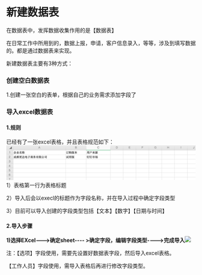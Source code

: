 # 新建数据表

在数据表中，发挥数据收集作用的是【数据表】

在日常工作中所用到的，数据上报，申请，客户信息录入，等等，涉及到填写数据的。都是通过数据表来实现。

新建数据表主要有3种方式：

### 创建空白数据表

1.创建一张空白的表单，根据自己的业务需求添加字段了

### 导入excel数据表

#### 1.规则

已经有了一张excel表格，并且表格规范如下：![](/assets/import002.png)1）表格第一行为表格标题

2）导入后会以execl的标题作为字段名称，并在导入过程中确定字段类型

3）目前可以导入创建的字段类型包括【文本】【数字】【日期与时间】

#### **2.导入步骤**

**1\)选择EXcel---&gt;确定sheet---- &gt;确定字段，编辑字段类型----&gt;完成导入**![](http://livedoc.oss-cn-hangzhou.aliyuncs.com/livedoc/04450bce765ace1dc65a106364e741c4?x-oss-process=image/format,gif)

注：【选项】字段使用，需要先设置好数据表字段，然后导入excel表格。

【工作人员】字段使用，需导入表格后再进行修改字段类型。

```
      
```



